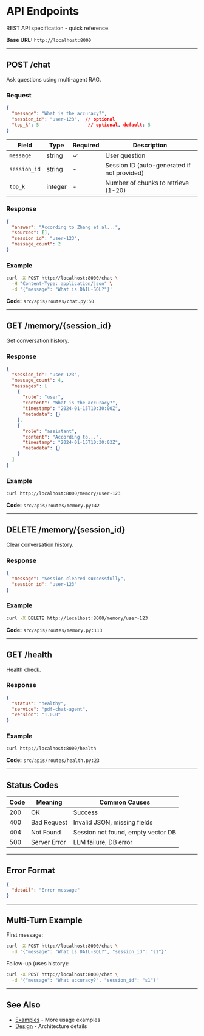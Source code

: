# API Endpoints

REST API specification - quick reference.

**Base URL:** `http://localhost:8000`

---

## POST /chat

Ask questions using multi-agent RAG.

### Request

```json
{
  "message": "What is the accuracy?",
  "session_id": "user-123",  // optional
  "top_k": 5                  // optional, default: 5
}
```

| Field | Type | Required | Description |
|-------|------|----------|-------------|
| `message` | string | ✓ | User question |
| `session_id` | string | - | Session ID (auto-generated if not provided) |
| `top_k` | integer | - | Number of chunks to retrieve (1-20) |

### Response

```json
{
  "answer": "According to Zhang et al...",
  "sources": [],
  "session_id": "user-123",
  "message_count": 2
}
```

### Example

```bash
curl -X POST http://localhost:8000/chat \
  -H "Content-Type: application/json" \
  -d '{"message": "What is DAIL-SQL?"}'
```

**Code:** `src/apis/routes/chat.py:50`

---

## GET /memory/{session_id}

Get conversation history.

### Response

```json
{
  "session_id": "user-123",
  "message_count": 4,
  "messages": [
    {
      "role": "user",
      "content": "What is the accuracy?",
      "timestamp": "2024-01-15T10:30:00Z",
      "metadata": {}
    },
    {
      "role": "assistant",
      "content": "According to...",
      "timestamp": "2024-01-15T10:30:03Z",
      "metadata": {}
    }
  ]
}
```

### Example

```bash
curl http://localhost:8000/memory/user-123
```

**Code:** `src/apis/routes/memory.py:42`

---

## DELETE /memory/{session_id}

Clear conversation history.

### Response

```json
{
  "message": "Session cleared successfully",
  "session_id": "user-123"
}
```

### Example

```bash
curl -X DELETE http://localhost:8000/memory/user-123
```

**Code:** `src/apis/routes/memory.py:113`

---

## GET /health

Health check.

### Response

```json
{
  "status": "healthy",
  "service": "pdf-chat-agent",
  "version": "1.0.0"
}
```

### Example

```bash
curl http://localhost:8000/health
```

**Code:** `src/apis/routes/health.py:23`

---

## Status Codes

| Code | Meaning | Common Causes |
|------|---------|---------------|
| 200 | OK | Success |
| 400 | Bad Request | Invalid JSON, missing fields |
| 404 | Not Found | Session not found, empty vector DB |
| 500 | Server Error | LLM failure, DB error |

---

## Error Format

```json
{
  "detail": "Error message"
}
```

---

## Multi-Turn Example

First message:
```bash
curl -X POST http://localhost:8000/chat \
  -d '{"message": "What is DAIL-SQL?", "session_id": "s1"}'
```

Follow-up (uses history):
```bash
curl -X POST http://localhost:8000/chat \
  -d '{"message": "What accuracy?", "session_id": "s1"}'
```

---

## See Also

- [Examples](./examples.md) - More usage examples
- [Design](./design.md) - Architecture details
